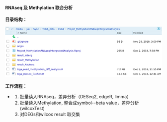 #### RNAseq 及 Methylation 联合分析

**目录结构：**

![](https://github.com/drjiang-bio/project_MethyRNAseqIntergrated/blob/master/screenshots/ProjectContents-2018-12-03.png)

**工作流程：**

* 1. 批量读入RNAseq，差异分析（DESeq2, edgeR, limma）
  2. 批量读入Methylation, 整合成symbol--beta value，差异分析(wilcoxTest)
  3. 对DEGs和wilcox result 取交集